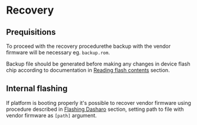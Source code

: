 # Recovery

## Prequisitions

To proceed with the recovery procedurethe backup with the  vendor firmware will
be necessary eg. `backup.rom`.

Backup file should be generated before making any changes in device flash
chip according to documentation in
[Reading flash contents](initial-deployment.md#reading-flash-contents)
section.

## Internal flashing

If platform is booting properly it's possible to recover vendor firmware using
procedure described in
[Flashing Dasharo](initial-deployment.md#flashing-dasharo) section, setting path
to file with vendor firmware as `[path]` argument.
